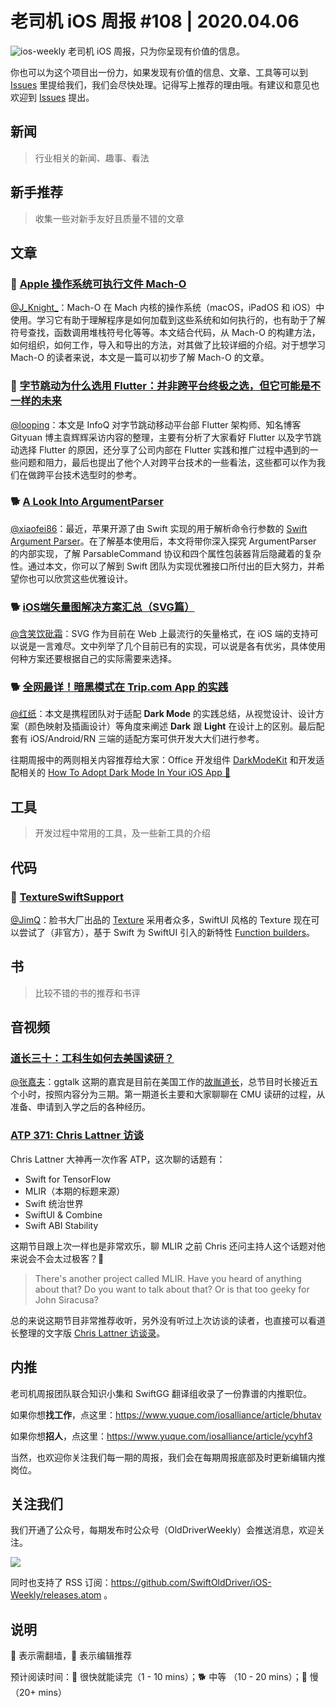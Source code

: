 # 老司机 iOS 周报 #108 | 2020.04.06

![ios-weekly](https://github.com/SwiftOldDriver/iOS-Weekly/blob/master/assets/ios-weekly.png?raw=true)
老司机 iOS 周报，只为你呈现有价值的信息。

你也可以为这个项目出一份力，如果发现有价值的信息、文章、工具等可以到 [Issues](https://github.com/SwiftOldDriver/iOS-Weekly/issues) 里提给我们，我们会尽快处理。记得写上推荐的理由哦。有建议和意见也欢迎到 [Issues](https://github.com/SwiftOldDriver/iOS-Weekly/issues) 提出。

## 新闻

> 行业相关的新闻、趣事、看法

## 新手推荐

> 收集一些对新手友好且质量不错的文章

## 文章

### 🐢 [Apple 操作系统可执行文件 Mach-O](https://mp.weixin.qq.com/s/97h0oeotOpyTc_a-9ZSJtQ)

[@J_Knight_](https://ming1016.github.io/2020/03/29/apple-system-executable-file-macho/)：Mach-O 在 Mach 内核的操作系统（macOS，iPadOS 和 iOS）中使用。学习它有助于理解程序是如何加载到这些系统和如何执行的，也有助于了解符号查找，函数调用堆栈符号化等等。本文结合代码，从 Mach-O 的构建方法，如何组织，如何工作，导入和导出的方法，对其做了比较详细的介绍。对于想学习 Mach-O 的读者来说，本文是一篇可以初步了解 Mach-O 的文章。

### 🐎 [字节跳动为什么选用 Flutter：并非跨平台终极之选，但它可能是不一样的未来](https://mp.weixin.qq.com/s/biRl-SCXro3U_96X9N2UBg)

[@looping](https://github.com/looping)：本文是 InfoQ 对字节跳动移动平台部 Flutter 架构师、知名博客 Gityuan 博主袁辉辉采访内容的整理，主要有分析了大家看好 Flutter 以及字节跳动选择 Flutter 的原因，还分享了公司内部在 Flutter 实践和推广过程中遇到的一些问题和阻力，最后也提出了他个人对跨平台技术的一些看法，这些都可以作为我们在做跨平台技术选型时的参考。

### 🐕 [A Look Into ArgumentParser](https://www.fivestars.blog/code/a-look-into-argument-parser.html?utm_campaign=iOS%2BDev%2BWeekly&utm_medium=email&utm_source=iOS%2BDev%2BWeekly%2BIssue%2B448)
[@xiaofei86](https://weibo.com/xuyafei86)：最近，苹果开源了由 Swift 实现的用于解析命令行参数的 [Swift Argument Parser](https://github.com/apple/swift-argument-parser)。在了解基本使用后，本文将带你深入探究 ArgumentParser 的内部实现，了解 ParsableCommand 协议和四个属性包装器背后隐藏着的复杂性。通过本文，你可以了解到 Swift 团队为实现优雅接口所付出的巨大努力，并希望你也可以欣赏这些优雅设计。

### 🐕 [iOS端矢量图解决方案汇总（SVG篇）](https://dreampiggy.com/2020/03/30/iOS端矢量图解决方案汇总（SVG篇）/)

[@含笑饮砒霜](https://weibo.com/chinafishnews/)：SVG 作为目前在 Web 上最流行的矢量格式，在 iOS 端的支持可以说是一言难尽。文中列举了几个目前已有的实现，可以说是各有优劣，具体使用何种方案还要根据自己的实际需要来选择。

### 🐕 [全网最详！暗黑模式在 Trip.com App 的实践](https://mp.weixin.qq.com/s/oU13hMQ2MJIYZoJWC74EMQ)

[@红纸](https://github.com/nianran)：本文是携程团队对于适配 **Dark Mode** 的实践总结，从视觉设计、设计方案（颜色映射及插画设计）等角度来阐述 **Dark** 跟 **Light** 在设计上的区别。最后配套有 iOS/Android/RN 三端的适配方案可供开发大大们进行参考。

往期周报中的两则相关内容推荐给大家：Office 开发组件 [DarkModeKit](https://github.com/microsoft/DarkModeKit) 和开发适配相关的 [How To Adopt Dark Mode In Your iOS App 🌙](https://www.fivestars.blog/code/ios-dark-mode-how-to.html)

## 工具

> 开发过程中常用的工具，及一些新工具的介绍

## 代码

### 🐎 [TextureSwiftSupport](https://github.com/TextureCommunity/TextureSwiftSupport)

[@JimQ](https://github.com/waz0820)：脸书大厂出品的 [Texture](https://github.com/TextureGroup/Texture) 采用者众多，SwiftUI 风格的 Texture 现在可以尝试了（非官方），基于 Swift 为 SwiftUI 引入的新特性 [Function builders](https://github.com/apple/swift-evolution/blob/9992cf3c11c2d5e0ea20bee98657d93902d5b174/proposals/XXXX-function-builders.md)。

## 书

> 比较不错的书的推荐和书评

## 音视频

### [道长三十：工科生如何去美国读研？](https://talk.swift.gg/62?from=timeline&isappinstalled=0)

[@张嘉夫](https://github.com/josephchang10)：ggtalk 这期的嘉宾是目前在美国工作的[故胤道长](https://www.weibo.com/soapyigu?refer_flag=1005055013_)，总节目时长接近五个小时，按照内容分为三期。第一期道长主要和大家聊聊在 CMU 读研的过程，从准备、申请到入学之后的各种经历。

### [ATP 371: Chris Lattner 访谈](https://atp.fm/episodes/371)

Chris Lattner 大神再一次作客 ATP，这次聊的话题有：

- Swift for TensorFlow
- MLIR（本期的标题来源）
- Swift 统治世界
- SwiftUI & Combine
- Swift ABI Stability

这期节目跟上次一样也是非常欢乐，聊 MLIR 之前 Chris 还问主持人这个话题对他来说会不会太过极客？🤣

> There's another project called MLIR. Have you heard of anything about that? Do you want to talk about that? Or is that too geeky for John Siracusa?

总的来说这期节目非常推荐收听，另外没有听过上次访谈的读者，也直接可以看道长整理的文字版 [Chris Lattner 访谈录](https://zhuanlan.zhihu.com/p/31189342)。

## 内推

老司机周报团队联合知识小集和 SwiftGG 翻译组收录了一份靠谱的内推职位。

如果你想**找工作**，点这里：https://www.yuque.com/iosalliance/article/bhutav

如果你想**招人**，点这里：https://www.yuque.com/iosalliance/article/ycyhf3

当然，也欢迎你关注我们每一期的周报，我们会在每期周报底部及时更新编辑内推岗位。

## 关注我们

我们开通了公众号，每期发布时公众号（OldDriverWeekly）会推送消息，欢迎关注。

![](https://github.com/SwiftOldDriver/iOS-Weekly/blob/master/assets/qrcode_for_wechat.jpg?raw=true)

同时也支持了 RSS 订阅：https://github.com/SwiftOldDriver/iOS-Weekly/releases.atom 。

## 说明

🚧 表示需翻墙，🌟 表示编辑推荐

预计阅读时间：🐎 很快就能读完（1 - 10 mins）；🐕 中等 （10 - 20 mins）；🐢 慢（20+ mins）
